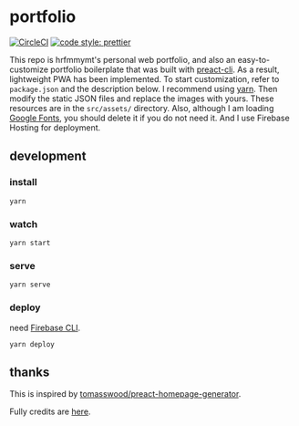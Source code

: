 # portfolio

[![CircleCI](https://circleci.com/gh/hrfmmymt/portfolio.svg?style=svg)](https://circleci.com/gh/hrfmmymt/portfolio)
[![code style: prettier](https://img.shields.io/badge/code_style-prettier-ff69b4.svg?style=flat-square)](https://github.com/prettier/prettier)

This repo is hrfmmymt's personal web portfolio, and also an easy-to-customize portfolio boilerplate that was built with [preact-cli](https://github.com/developit/preact-cli). As a result, lightweight PWA has been implemented.
To start customization, refer to `package.json` and the description below. I recommend using [yarn](https://yarnpkg.com/en/docs/install). Then modify the static JSON files and replace the images with yours. These resources are in the `src/assets/` directory. Also, although I am loading [Google Fonts](https://fonts.google.com/), you should delete it if you do not need it. And I use Firebase Hosting for deployment.

## development
### install
```
yarn
```

### watch
```
yarn start
```

### serve
```
yarn serve
```

### deploy
need [Firebase CLI](https://firebase.google.com/docs/cli/).
```
yarn deploy
```

## thanks
This is inspired by [tomasswood/preact-homepage-generator](https://github.com/tomasswood/preact-homepage-generator).

Fully credits are [here](https://hrfmmymt.com/credits).
